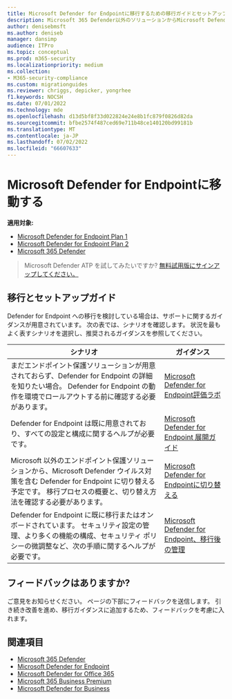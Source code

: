 ```yaml
---
title: Microsoft Defender for Endpointに移行するための移行ガイドとセットアップ ガイド
description: Microsoft 365 Defender以外のソリューションからMicrosoft Defender for Endpointに切り替える方法について説明します
author: denisebmsft
ms.author: deniseb
manager: dansimp
audience: ITPro
ms.topic: conceptual
ms.prod: m365-security
ms.localizationpriority: medium
ms.collection:
- M365-security-compliance
ms.custom: migrationguides
ms.reviewer: chriggs, depicker, yongrhee
f1.keywords: NOCSH
ms.date: 07/01/2022
ms.technology: mde
ms.openlocfilehash: d13d5bf8f33d022824e24e8b1fc879f0826d82da
ms.sourcegitcommit: bfbe2574f487ced69e711b48ce140120bd99181b
ms.translationtype: MT
ms.contentlocale: ja-JP
ms.lasthandoff: 07/02/2022
ms.locfileid: "66607633"
---
```

# <a name="move-to-microsoft-defender-for-endpoint"></a>Microsoft Defender for Endpointに移動する

**適用対象:**
- [Microsoft Defender for Endpoint Plan 1](https://go.microsoft.com/fwlink/p/?linkid=2154037)
- [Microsoft Defender for Endpoint Plan 2](https://go.microsoft.com/fwlink/p/?linkid=2154037)
- [Microsoft 365 Defender](https://go.microsoft.com/fwlink/?linkid=2118804)

> Microsoft Defender ATP を試してみたいですか? [無料試用版にサインアップしてください。](https://signup.microsoft.com/create-account/signup?products=7f379fee-c4f9-4278-b0a1-e4c8c2fcdf7e&ru=https://aka.ms/MDEp2OpenTrial?ocid=docs-wdatp-exposedapis-abovefoldlink)

## <a name="migration-and-setup-guides"></a>移行とセットアップガイド

Defender for Endpoint への移行を検討している場合は、サポートに関するガイダンスが用意されています。 次の表では、シナリオを確認します。 状況を最もよく表すシナリオを選択し、推奨されるガイダンスを参照してください。

|シナリオ|ガイダンス|
|---|---|
|まだエンドポイント保護ソリューションが用意されておらず、Defender for Endpoint の詳細を知りたい場合。 Defender for Endpoint の動作を環境でロールアウトする前に確認する必要があります。|[Microsoft Defender for Endpoint評価ラボ](evaluation-lab.md)|
|Defender for Endpoint は既に用意されており、すべての設定と構成に関するヘルプが必要です。|[Microsoft Defender for Endpoint 展開ガイド](deployment-phases.md)|
|Microsoft 以外のエンドポイント保護ソリューションから、Microsoft Defender ウイルス対策を含む Defender for Endpoint に切り替える予定です。 移行プロセスの概要と、切り替え方法を確認する必要があります。|[Microsoft Defender for Endpointに切り替える](switch-to-mde-overview.md)|
|Defender for Endpoint に既に移行またはオンボードされています。 セキュリティ設定の管理、より多くの機能の構成、セキュリティ ポリシーの微調整など、次の手順に関するヘルプが必要です。|[Microsoft Defender for Endpoint、移行後の管理](manage-mde-post-migration.md)|


## <a name="do-you-have-feedback-for-us"></a>フィードバックはありますか?

ご意見をお知らせください。 ページの下部にフィードバックを送信します。 引き続き改善を進め、移行ガイダンスに追加するため、フィードバックを考慮に入れます。

## <a name="see-also"></a>関連項目

- [Microsoft 365 Defender](/microsoft-365/security/defender/microsoft-365-defender)
- [Microsoft Defender for Endpoint](/windows/security/threat-protection)
- [Microsoft Defender for Office 365](/microsoft-365/security/office-365-security/office-365-atp)
- [Microsoft 365 Business Premium](../../business-premium/index.md)
- [Microsoft Defender for Business](../defender-business/mdb-overview.md)